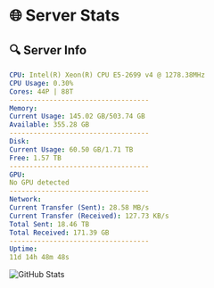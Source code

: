 # 🌐 Server Stats
## 🔍 Server Info
```yaml
CPU: Intel(R) Xeon(R) CPU E5-2699 v4 @ 1278.38MHz
CPU Usage: 0.30%
Cores: 44P | 88T
-----------------------------------
Memory:
Current Usage: 145.02 GB/503.74 GB
Available: 355.28 GB
-----------------------------------
Disk:
Current Usage: 60.50 GB/1.71 TB
Free: 1.57 TB
-----------------------------------
GPU:
No GPU detected
-----------------------------------
Network:
Current Transfer (Sent): 28.58 MB/s
Current Transfer (Received): 127.73 KB/s
Total Sent: 18.46 TB
Total Received: 171.39 GB
-----------------------------------
Uptime:
11d 14h 48m 48s
```
![GitHub Stats](https://img.shields.io/badge/Updated-2025-03-19_12:11:37-blue)
